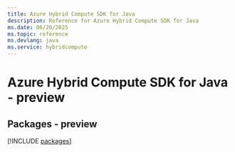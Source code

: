 ```yaml
---
title: Azure Hybrid Compute SDK for Java
description: Reference for Azure Hybrid Compute SDK for Java
ms.date: 06/20/2025
ms.topic: reference
ms.devlang: java
ms.service: hybridcompute
---
```

# Azure Hybrid Compute SDK for Java - preview
## Packages - preview
[!INCLUDE [packages](hybrid-compute-index.md)]